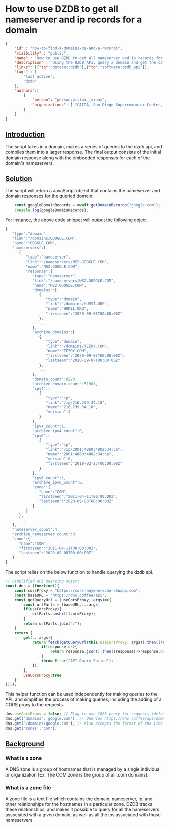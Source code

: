 
# How to use DZDB to get all nameserver and ip records for a domain

~~~json
{
    "id" : "how-to-find-a-domains-ns-and-a-records",
    "visibility" : "public",
    "name" : "How to use DZDB to get all nameserver and ip records for a domain",
    "description" : "Using the DZDB API, query a domain and get the combined data for its nameservers and ips",
    "links": [{"to":"dataset:dzdb"},{"to":"software:dzdb_api"}],
    "tags" : [
        "last active",
        "dzdb"
    ],
    "authors":[
        {
            "person": "person:pillai__vinay",
            "organizations": [ "CAIDA, San Diego Supercomputer Center, University of California San Diego" ]
        }
    ]
}
~~~

## **<ins>Introduction</ins>**

The script takes in a domain, makes a series of queries to the dzdb api, and compiles them into a larger response. The final output consists of the initial domain response along with the embedded responses for each of the domain's nameservers.

## **<ins>Solution</ins>**
The script will return a JavaScript object that contains the nameserver and domain responses for the queried domain. 

~~~javascript
    const googleDomainRecords = await getDomainRecords("google.com");
    console.log(googleDomainRecords); 
~~~

For instance, the above code snippet will output the following object
~~~javascript
{
   "type":"domain",
   "link":"/domains/GOOGLE.COM",
   "name":"GOOGLE.COM",
   "nameservers":[
      {
         "type":"nameserver",
         "link":"/nameservers/NS2.GOOGLE.COM",
         "name":"NS2.GOOGLE.COM",
         "response":{
            "type":"nameserver",
            "link":"/nameservers/NS2.GOOGLE.COM",
            "name":"NS2.GOOGLE.COM",
            "domains":[
               {
                  "type":"domain",
                  "link":"/domains/HUMSI.ORG",
                  "name":"HUMSI.ORG",
                  "firstseen":"2020-09-08T00:00:00Z"
               },
               ...
            ],
            "archive_domains":[
               {
                  "type":"domain",
                  "link":"/domains/TEZOY.COM",
                  "name":"TEZOY.COM",
                  "firstseen":"2020-09-07T00:00:00Z",
                  "lastseen":"2020-09-07T00:00:00Z"
               },
               ...
            ],
            "domain_count":8220,
            "archive_domain_count":51901,
            "ipv4":[
               {
                  "type":"ip",
                  "link":"/ip/216.239.34.10",
                  "name":"216.239.34.10",
                  "version":4
               }
            ],
            "ipv4_count":1,
            "archive_ipv4_count":0,
            "ipv6":[
               {
                  "type":"ip",
                  "link":"/ip/2001:4860:4802:34::a",
                  "name":"2001:4860:4802:34::a",
                  "version":6,
                  "firstseen":"2018-02-23T00:00:00Z"
               }
            ],
            "ipv6_count":1,
            "archive_ipv6_count":0,
            "zone":{
               "name":"COM",
               "firstseen":"2011-04-11T00:00:00Z",
               "lastseen":"2020-09-08T00:00:00Z"
            }
         }
      },
      ...
   ],
   "nameserver_count":4,
   "archive_nameserver_count":0,
   "zone":{
      "name":"COM",
      "firstseen":"2011-04-11T00:00:00Z",
      "lastseen":"2020-09-08T00:00:00Z"
   }
}
~~~

The script relies on the below function to handle querying the dzdb api.

~~~javascript
// Simplified API querying object
const dns = (function(){
    const corsProxy = "https://cors-anywhere.herokuapp.com";
    const baseURL = "https://dns.coffee/api";
    const getQueryUrl = (useCorsProxy, args)=>{
        const urlParts = [baseURL,...args]
        if(useCorsProxy){
            urlParts.unshift(corsProxy);
        }
        return urlParts.join("/");
    }
    return {
        get(...args){
            return fetch(getQueryUrl(this.useCorsProxy, args)).then((response)=>{
                if(response.ok){
                    return response.json().then((response)=>response.data);
                }
                throw Error("API Query Failed");
            });
        },
        useCorsProxy:true
    }
})();
~~~

This helper function can be used independently for making queries to the API, and simplifies the process of making queries, including the adding of a CORS proxy to the requests. 

~~~javascript
dns.useCorsProxy = false; // Flag to use CORS proxy for requests (defaults to true)
dns.get('domains','google.com'); // Queries https://dns.coffee/api/domains/google.com
dns.get('/domains/google.com'); // Also accepts the format of the link returned in api responses
dns.get('zones','com');
~~~

## **<ins>Background</ins>**
### What is a zone 
A DNS zone is a group of hostnames that is managed by a single individual or organization (Ex. The COM zone is the group of all .com domains).
### What is a zone file
A zone file is a text file which contains the domain, nameserver, ip, and other relationships for the hostnames in a particular zone. DZDB tracks these relationships, and makes it possible to query for all the nameservers associated with a given domain, as well as all the ips associated with those nameservers.
